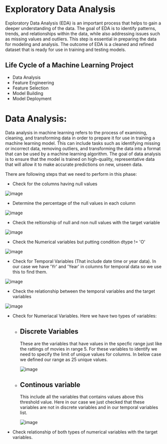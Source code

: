 # Exploratory Data Analysis
Exploratory Data Analysis (EDA) is an important process that helps to gain a deeper understanding of the data. The goal of EDA is to identify patterns, trends, and relationships within the data, while also addressing issues such as missing values and outliers. This step is essential in preparing the data for modeling and analysis. The outcome of EDA is a cleaned and refined dataset that is ready for use in training and testing models.

## Life Cycle of a Machine Learning Project
- Data Analysis
- Feature Engineering
- Feature Selection
- Model Building
- Model Deployment

# Data Analysis:
Data analysis in machine learning refers to the process of examining, cleaning, and transforming data in order to prepare it for use in training a machine learning model. This can include tasks such as identifying missing or incorrect data, removing outliers, and transforming the data into a format that can be used by a machine learning algorithm. The goal of data analysis is to ensure that the model is trained on high-quality, representative data that will allow it to make accurate predictions on new, unseen data.


There are following steps that we need to perform in this phase:
- Check for the columns having null values 

![image](https://user-images.githubusercontent.com/92606737/215234656-d83f3230-0da5-49d5-a931-36c8279fb853.png)

- Determine the percentage of the null values in each column 

![image](https://user-images.githubusercontent.com/92606737/215234703-5a1f1cf0-aceb-49cf-8946-84623c2a9b10.png)


- Check the reltionship of null and non null values with the target variable

![image](https://user-images.githubusercontent.com/92606737/215234745-a3bd5a1a-1bea-4aab-a25a-d976b74eeddd.png)


- Check the Numerical variables but putting condition dtype != 'O'

![image](https://user-images.githubusercontent.com/92606737/215234918-32a0833f-73de-41ae-ba8c-61a5679e5852.png)

- Check for Temporal Variables (That include date time or year data). In our case we have 'Yr' and 'Year' in columns for temporal data 
  so we use this to find them.
  
![image](https://user-images.githubusercontent.com/92606737/215235013-5366d867-deed-4be6-a11c-9412dc899548.png)

- Check the relationship between the temporal variables and the target variables

![image](https://user-images.githubusercontent.com/92606737/215303171-6799f506-f25c-43a1-b78a-671c4df5c439.png)

- Check for Numeriacal Variables.
  Here we have two types of variables:
       
  - ## Discrete Variables
       These are the variables that have values in the specfic range just like the rattings of movies in range 5.
       For these variables to identify we need to specify the limit of unique values for columns. In below case we defined our range as 
       25 unique values.
       
       ![image](https://user-images.githubusercontent.com/92606737/215303568-250b7d69-443d-49ab-9f85-fb3d9e1f8c60.png)
       
   - ## Continous variable  
       This include all the variables that contains values above this threshold value.
       Here in our case we just checked that these variables are not in discrete variables and in our temporal variables list.
       
       ![image](https://user-images.githubusercontent.com/92606737/215303757-bd31e0c7-490f-47eb-a68f-8b56d4f94c49.png)
       
       
- Check relationship of both types of numerical variables with the target variables.       





